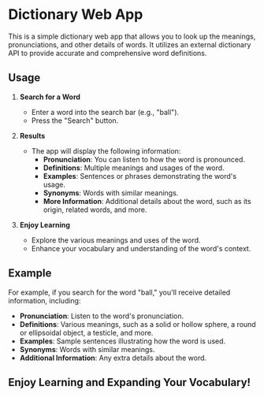 # Dictionary Web App

This is a simple dictionary web app that allows you to look up the meanings, pronunciations, and other details of words. It utilizes an external dictionary API to provide accurate and comprehensive word definitions.

## Usage

1. **Search for a Word**

   - Enter a word into the search bar (e.g., "ball").
   - Press the "Search" button.

2. **Results**

   - The app will display the following information:
     - **Pronunciation**: You can listen to how the word is pronounced.
     - **Definitions**: Multiple meanings and usages of the word.
     - **Examples**: Sentences or phrases demonstrating the word's usage.
     - **Synonyms**: Words with similar meanings.
     - **More Information**: Additional details about the word, such as its origin, related words, and more.

3. **Enjoy Learning**

   - Explore the various meanings and uses of the word.
   - Enhance your vocabulary and understanding of the word's context.

## Example

For example, if you search for the word "ball," you'll receive detailed information, including:

- **Pronunciation**: Listen to the word's pronunciation.
- **Definitions**: Various meanings, such as a solid or hollow sphere, a round or ellipsoidal object, a testicle, and more.
- **Examples**: Sample sentences illustrating how the word is used.
- **Synonyms**: Words with similar meanings.
- **Additional Information**: Any extra details about the word.

## Enjoy Learning and Expanding Your Vocabulary!
